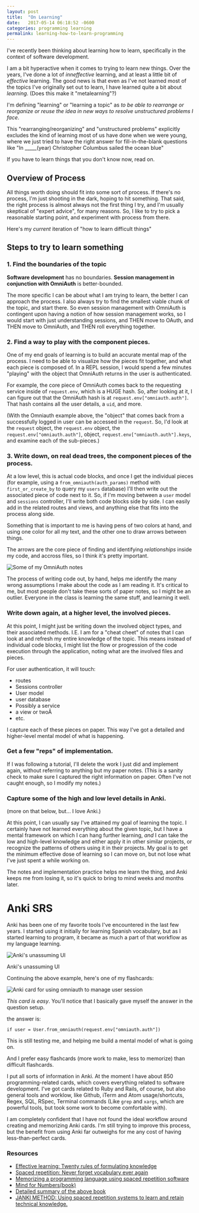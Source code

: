 ```yaml
---
layout: post
title:  "On Learning"
date:   2017-05-14 06:18:52 -0600
categories: programming learning
permalink: learning-how-to-learn-programming
---
```



I've recently been thinking about learning how to learn, specifically in the context of software development.

I am a bit hyperactive when it comes to trying to learn new things. Over the years, I've done a lot of _inneffective_ learning, and at least a little bit of _effective_ learning. The good news is that even as I've not learned most of the topics I've originally set out to learn, I have learned quite a bit about _learning_. (Does this make it "metalearning"?)

I'm defining "learning" or "learning a topic" as _to be able to rearrange or reorganize or reuse the idea in new ways to resolve unstructured problems I face_.

This "rearranging/reorganizing" and "unstructured problems" explicitly excludes the kind of learning most of us have done when we were young, where we just tried to have the right answer for fill-in-the-blank questions like "In _____(year) Christopher Columbus sailed the ocean blue"

If you have to learn things that you don't know now, read on.

## Overview of Process

All things worth doing should fit into some sort of process. If there's no process, I'm just shooting in the dark, hoping to hit something. That said, the right process is almost always not the first thing I try, and I'm usually skeptical of "expert advice", for many reasons. So, I like to try to pick a reasonable starting point, and experiment with process from there.

Here's my _current_ iteration of "how to learn difficult things"

## Steps to try to learn something

### 1. Find the boundaries of the topic

**Software development** has no boundaries. **Session management in conjunction with OmniAuth** is better-bounded.

The more specific I can be about what I am trying to learn, the better I can approach the process. I also always try to find the smallest viable chunk of the topic, and start there. So even session management with OmniAuth is contingent upon having a notion of how session management works, so I would start with just understanding sessions, and THEN move to OAuth, and THEN move to OmniAuth, and THEN roll everything together.

### 2. Find a way to play with the component pieces.

One of my end goals of learning is to build an accurate mental map of the process. I need to be able to visualize how the pieces fit together, and what each piece is composed of. In a REPL session, I would spend a few minutes "playing" with the object that OmniAuth returns in the user is authenticated.

For example, the core piece of OmniAuth comes back to the requesting service inside of `request.env`, which is a HUGE hash. So, after looking at it, I can figure out that the OmniAuth hash is at `request.env["omniauth.auth"]`. That hash contains all the user details, a `uid`, and more.

(With the Omniauth example above, the "object" that comes back from a successfully logged in user can be accessed in the `request`. So, I'd look at the `request` object, the `request.env` object, the `request.env["omniauth.auth"]`, object, `request.env["omniauth.auth"].keys`, and examine each of the sub-pieces.)

### 3. Write down, on real dead trees, the component pieces of the process.

At a low level, this is actual code blocks, and once I get the individual pieces (for example, using a `from_omniauth(auth_params)` method with `first_or_create_by` to query my `users` database) I'll then write out the associated piece of code next to it. So, if I'm moving between a `user` model and `sessions` controller, I'll write both code blocks side by side. I can easily add in the related routes and views, and anything else that fits into the process along side.

Something that is important to me is having pens of two colors at hand, and using one color for all my text, and the other one to draw arrows between things.

The arrows are the core piece of finding and identifying _relationships_ inside my code, and accross files, so I think it's pretty important.

![Some of my OmniAuth notes](/images/17-05-18-omniauth_1.jpg)

The process of writing code out, by hand, helps me identify the many wrong assumptions I make about the code as I am reading it. It's critical to me, but most people don't take these sorts of paper notes, so I might be an outlier. Everyone in the class is learning the same stuff, and learning it well.

### Write down again, at a higher level, the involved pieces.

At this point, I might just be writing down the involved object types, and their associated methods. I.E. I am for a "cheat cheet" of notes that I can look at and refresh my entire knowledge of the topic. This means instead of individual code blocks, I might list the flow or progression of the code execution through the application, noting what are the involved files and pieces.

For user authentication, it will touch:

- routes
- Sessions controller
- User model
- user database
- Possibly a service
- a view or twoÂ
- etc.

I capture each of these pieces on paper. This way I've got a detailed and higher-level mental model of what is happening.

### Get a few "reps" of implementation.

If I was following a tutorial, I'll delete the work I just did and implement again, without referring to anything but my paper notes. (This is a sanity check to make sure I captured the right information on paper. Often I've not caught enough, so I modify my notes.)

### Capture some of the high and low level details in Anki.

(more on that below, but... I love Anki.)

At this point, I can usually say I've attained my goal of learning the topic. I certainly have not learned everything about the given topic, but I have a mental framework on which I can hang further learning, _and_ I can take the low and high-level knowledge and either apply it in other similar projects, or recognize the patterns of others using it in their projects. My goal is to get the minimum effective dose of learning so I can move on, but not lose what I've just spent a while working on.

The notes and implementation practice helps me learn the thing, and Anki keeps me from losing it, so it's quick to bring to mind weeks and months later.


# Anki SRS

Anki has been one of my favorite tools I've encountered in the last few years. I started using it initially for learning Spanish vocabulary, but as I started learning to program, it became as much a part of that workflow as my language learning.

![Anki's unassuming UI](/images/17-05-16-anki.jpg)

Anki's unassuming UI

Continuing the above example, here's one of my flashcards:

![Anki card for using omniauth to manage user session](/images/17-05-16-anki_1.jpg)

_This card is easy_. You'll notice that I basically gave myself the answer in the question setup.

the answer is:

`if user = User.from_omniauth(request.env["omniauth.auth"])`

This is still testing me, and helping me build a mental model of what is going on.

And I prefer easy flashcards (more work to make, less to memorize) than difficult flashcards.

I put all sorts of information in Anki. At the moment I have about 850 programming-related cards, which covers everything related to software development. I've got cards related to Ruby and Rails, of course, but also general tools and worklow, like Github, iTerm and Atom usage/shortcuts, Regex, SQL, RSpec, Terminal commands (Like `grep` and `xargs`, which are powerful tools, but took some work to become comfortable with).

I am completely confident that I have not found the ideal workflow around creating and memorizing Anki cards. I'm still trying to improve this process, but the benefit from using Anki far outweighs for me any cost of having less-than-perfect cards.





### Resources

- [Effective learning: Twenty rules of formulating knowledge](https://www.supermemo.com/en/articles/20rules)
- [Spaced repetition: Never forget vocabulary ever again](https://www.fluentin3months.com/spaced-repetition/)
- [Memorizing a programming language using spaced repetition software](https://sivers.org/srs)
- [Mind for Numbers(book)](https://www.amazon.com/Mind-Numbers-Science-Flunked-Algebra/dp/039916524X)
- [Detailed summary of the above book](http://www.fullerton.edu/LearningAssistance/Review-and-Summary-of-A-Mind-for-Numbers.pdf)
- [JANKI METHOD: Using spaced repetition systems to learn and retain technical knowledge.](http://www.jackkinsella.ie/articles/janki-method)
